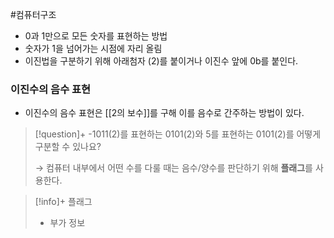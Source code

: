 #컴퓨터구조 

+ 0과 1만으로 모든 숫자를 표현하는 방법
+ 숫자가 1을 넘어가는 시점에 자리 올림
+ 이진법을 구분하기 위해 아래첨자 (2)를 붙이거나 이진수 앞에 0b를 붙인다.


### 이진수의 음수 표현
+ 이진수의 음수 표현은 [[2의 보수]]를 구해 이를 음수로 간주하는 방법이 있다.

> [!question]+ 
> -1011(2)를 표현하는 0101(2)와 5를 표현하는 0101(2)를 어떻게 구분할 수 있나요?
> 
> → 컴퓨터 내부에서 어떤 수를 다룰 때는 음수/양수를 판단하기 위해 **플래그**를 사용한다.

> [!info]+ 플래그
> + 부가 정보

